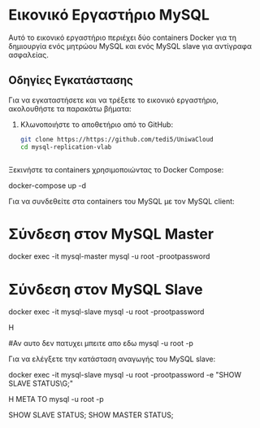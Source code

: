 # Εικονικό Εργαστήριο MySQL

Αυτό το εικονικό εργαστήριο περιέχει δύο containers Docker για τη δημιουργία ενός μητρώου MySQL και ενός MySQL slave για αντίγραφα ασφαλείας.

## Οδηγίες Εγκατάστασης

Για να εγκαταστήσετε και να τρέξετε το εικονικό εργαστήριο, ακολουθήστε τα παρακάτω βήματα:

1. Κλωνοποιήστε το αποθετήριο από το GitHub:

   ```bash
   git clone https://https://github.com/tedi5/UniwaCloud
   cd mysql-replication-vlab



Ξεκινήστε τα containers χρησιμοποιώντας το Docker Compose:

docker-compose up -d

Για να συνδεθείτε στα containers του MySQL με τον MySQL client:

# Σύνδεση στον MySQL Master
docker exec -it mysql-master mysql -u root -prootpassword

# Σύνδεση στον MySQL Slave
docker exec -it mysql-slave mysql -u root -prootpassword


H

#Αν αυτο δεν πατυχει μπειτε απο εδω
mysql -u root -p


Για να ελέγξετε την κατάσταση αναγωγής του MySQL slave:

docker exec -it mysql-slave mysql -u root -prootpassword -e "SHOW SLAVE STATUS\G;"

Η ΜΕΤΑ ΤΟ mysql -u root -p

SHOW SLAVE STATUS;
SHOW MASTER STATUS;
